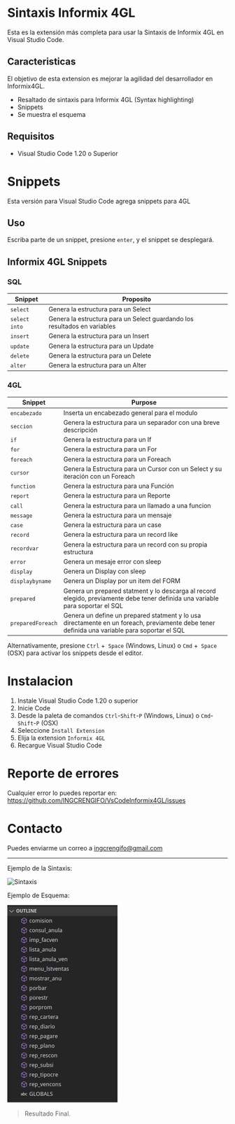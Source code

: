 # Sintaxis Informix 4GL

Esta es la extensión más completa para usar la Sintaxis de Informix 4GL en Visual Studio Code.

## Caracteristicas

El objetivo de esta extension es mejorar la agilidad del desarrollador en Informix4GL.

* Resaltado de sintaxis para Informix 4GL (Syntax highlighting)
* Snippets
* Se muestra el esquema

## Requisitos

* Visual Studio Code 1.20 o Superior


# Snippets

Esta versión para Visual Studio Code agrega snippets para 4GL

## Uso

Escriba parte de un snippet, presione `enter`, y el snippet se desplegará.

## Informix 4GL Snippets

### SQL

| Snippet                      | Proposito                    |
|------------------------------|----------------------------|
| `select`                     | Genera la estructura para un Select |
| `select into`                | Genera la estructura para un Select guardando los resultados en variables |
| `insert`                     | Genera la estructura para un Insert |
| `update`                     | Genera la estructura para un Update |
| `delete`                     | Genera la estructura para un Delete |
| `alter`                      | Genera la estructura para un Alter |

### 4GL

| Snippet                      | Purpose                    |
|------------------------------|----------------------------|
| `encabezado`                 | Inserta un encabezado general para el modulo |
| `seccion`                    | Genera la estructura para un separador con una breve descripción |
| `if`                         | Genera la estructura para un If |
| `for`                        | Genera la estructura para un For |
| `foreach`                    | Genera la estructura para un Foreach |
| `cursor`                     | Genera la Estructura para un Cursor con un Select y su iteración con un Foreach |
| `function`                   | Genera la estructura para una Función |
| `report`                     | Genera la estructura para un Reporte |
| `call`                       | Genera la estructura para un llamado a una funcion |
| `message`                    | Genera la estructura para un mensaje |
| `case`                       | Genera la estructura para un case |
| `record`                     | Genera la estructura para un record like |
| `recordvar`                  | Genera la estructura para un record con su propia estructura |
| `error`                      | Genera un mesaje error con sleep |
| `display`                    | Genera un Display con sleep |
| `displaybyname`              | Genera un Display por un item del FORM |
| `prepared`                   | Genera un prepared statment y lo descarga al record elegido, previamente debe tener definida una variable para soportar el SQL |
| `preparedForeach`            | Genera un define un prepared statment y lo usa directamente en un foreach, previamente debe tener definida una variable para soportar el SQL |


Alternativamente, presione `Ctrl` +` Space` (Windows, Linux) o `Cmd` +` Space` (OSX) para activar los snippets desde el editor.

# Instalacion

1. Instale Visual Studio Code 1.20 o superior
1. Inicie Code
1. Desde la paleta de comandos `Ctrl`-`Shift`-`P` (Windows, Linux) o `Cmd`-`Shift`-`P` (OSX)
1. Seleccione `Install Extension`
1. Elija la extension `Informix 4GL`
1. Recargue Visual Studio Code

# Reporte de errores

Cualquier error lo puedes reportar en: https://github.com/INGCRENGIFO/VsCodeInformix4GL/issues

# Contacto

Puedes enviarme un correo a ingcrengifo@gmail.com

-----------------------------------------------------------------------------------------------------------

Ejemplo de la Sintaxis:

![Sintaxis](https://github.com/INGCRENGIFO/VsCodeInformix4GL/blob/master/images/4gl.png?raw=true)

Ejemplo de Esquema:

![Sintaxis](https://github.com/INGCRENGIFO/VsCodeInformix4GL/blob/master/images/esquema.png?raw=true)

> Resultado Final.